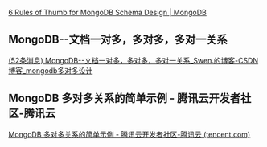 
[6 Rules of Thumb for MongoDB Schema Design | MongoDB](https://www.mongodb.com/blog/post/6-rules-of-thumb-for-mongodb-schema-design)


## MongoDB--文档一对多，多对多，多对一关系
[(52条消息) MongoDB--文档一对多，多对多，多对一关系_Swen.的博客-CSDN博客_mongodb多对多设计](https://blog.csdn.net/PyNinja/article/details/98601365)

## MongoDB 多对多关系的简单示例 - 腾讯云开发者社区-腾讯云
[MongoDB 多对多关系的简单示例 - 腾讯云开发者社区-腾讯云 (tencent.com)](https://cloud.tencent.com/developer/article/1082252)
